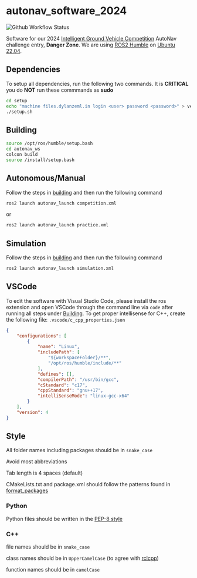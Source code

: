 # autonav_software_2024

![Github Workflow Status](https://img.shields.io/github/actions/workflow/status/SoonerRobotics/autonav_software_2024/compile_run.yml)

Software for our 2024 [Intelligent Ground Vehicle Competition](http://www.igvc.org/) AutoNav challenge entry, **Danger Zone**.
We are using [ROS2 Humble](https://docs.ros.org/en/humble/index.html) on [Ubuntu 22.04](https://releases.ubuntu.com/22.04/).

## Dependencies

To setup all dependencies, run the following two commands. It is **CRITICAL** you do **NOT** run these commmands as **sudo**
```bash
cd setup
echo "machine files.dylanzeml.in login <user> password <password>" > vectorsecrets.txt
./setup.sh
```

## Building

```bash
source /opt/ros/humble/setup.bash
cd autonav_ws
colcon build
source /install/setup.bash
```

## Autonomous/Manual

Follow the steps in [building](#building) and then run the following command
```bash
ros2 launch autonav_launch competition.xml
```
or
```bash
ros2 launch autonav_launch practice.xml
```

## Simulation

Follow the steps in [building](#building) and then run the following command
```bash
ros2 launch autonav_launch simulation.xml
```

## VSCode

To edit the software with Visual Studio Code, please install the ros extension and open VSCode through the command line via `code` after running all steps under [Building](#building). To get proper intellisense for C++, create the following file: `.vscode/c_cpp_properties.json`
```json
{
    "configurations": [
        {
            "name": "Linux",
            "includePath": [
                "${workspaceFolder}/**",
                "/opt/ros/humble/include/**"
            ],
            "defines": [],
            "compilerPath": "/usr/bin/gcc",
            "cStandard": "c17",
            "cppStandard": "gnu++17",
            "intelliSenseMode": "linux-gcc-x64"
        }
    ],
    "version": 4
}
```

## Style
All folder names including packages should be in `snake_case`

Avoid most abbreviations

Tab length is 4 spaces (default)

CMakeLists.txt and package.xml should follow the patterns found in [format_packages](https://github.com/SoonerRobotics/autonav_software_2024/tree/feat/particle_filter/scripts/format_package)

### Python
Python files should be written in the [PEP-8 style](https://peps.python.org/pep-0008/)

### C++
file names should be in `snake_case`

class names should be in `UpperCamelCase` (to agree with [rclcpp](https://docs.ros2.org/foxy/api/rclcpp/index.html))

function names should be in `camelCase`

